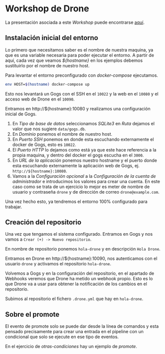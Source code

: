 # Workshop de Drone

La presentación asociada a este _Workshop_ puede encontrarse [aquí][talk].

[talk]: https://slides.com/oamor/drone-workshop

## Instalación inicial del entorno

Lo primero que necesitamos saber es el nombre de nuestra maquina, ya que es
una variable necesaria para poder ejecutar el entorno. A partir de aquí,
cada vez que veamos _${hostname}_ en los ejemplos debemos sustituirlo por el
nombre de nuestro host.

Para levantar el entorno preconfigurado con _docker-compose_ ejecutamos.

```sh
env HOST=$(hostname) docker-compose up
```

Esto nos levantará un Gogs con el SSH en el `10022` y la web en el `10080`
y el acceso web de Drone en el `10090`.

Entramos en http://${hostname}:10080 y realizamos una configuración inicial de
Gogs.

1. En _Tipo de base de datos_ seleccionamos _SQLite3_ en _Ruta_ dejamos el
   valor que nos sugiere `data/gogs.db`.
2. En _Dominio_ ponemos el nombre de nuestro host.
3. En _Puerto SSH_ ponemos en donde esta escuchando externamente el docker
   de Gogs, esto es `10022`.
4. El _Puerto HTTP_ lo dejamos como está ya que este hace referencia a la
   propia maquina, y dentro del docker el gogs escucha en el `3000`.
5. En _URL de la aplicación_ ponemos nuestro hostname y el puerto donde esta
   escuchando externamente la aplicación web de Gogs, ej.
   `http://${hostname}:10080`.
6. Vamos a la _Configuración opcional_ a la _Configuración de la cuenta de
   administrador_ e introducimos los valores para crear una cuenta. En este
   caso como se trata de un ejercicio lo mejor es meter de nombre de usuario
   y contraseña `drone` y de dirección de correo `drone@example.com`.

Una vez hecho esto, ya tendremos el entorno 100% configurado para trabajar.

## Creación del repositorio

Una vez que tengamos el sistema configurado. Entramos en Gogs y nos vamos
a `Crear (+) -> Nuevo repositorio`.

En nombre de repositorio ponemos `hola-drone` y en descripción `Hola Drone`.

Entramos en Drone en http://${hostname}:10090, nos autenticamos con el usuario
`drone` y activamos el repositorio `hola-drone`.

Volvemos a Gogs y en la configuración del repositorio, en el apartado de
Webhooks veremos que Drone ha metido un webhook propio. Esto es lo que Drone
va a usar para obtener la notificación de los cambios en el repositorio.

Subimos al repositorio el fichero `.drone.yml` que hay en `hola-drone`.

## Sobre el promote

El evento de promote solo se puede dar desde la línea de comandos y esta
pensado precisamente para crear una entrada en el pipeline con un
condicional que solo se ejecute en ese tipo de eventos.

En el ejercicio de _otras-condiciones_ hay un ejemplo de _promote_.
